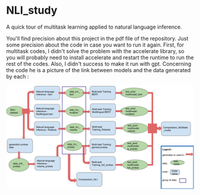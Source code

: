 # NLI_study
A quick tour of multitask learning applied to natural language inference. 



You'll find precision about this project in the pdf file of the repository. Just some precision about the code in case you want to run it again. First, for multitask codes, I didn't solve the problem with the accelerate library, so you will probably need to install accelerate and restart the runtime to run the rest of the codes. Also, I didn't success to make it run with gpt. Concerning the code he is a picture of the link between models and the data generated by each :

<p align="center">
  <img src="codes interconnections.jpg" >
</p>
